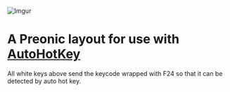 ![Imgur](https://i.imgur.com/eMknIsj.png)

# A Preonic layout for use with [AutoHotKey](https://www.autohotkey.com/)

All white keys above send the keycode wrapped with F24 so that it can be detected by auto hot key.

